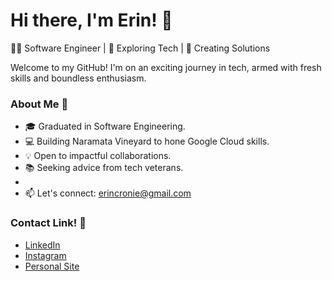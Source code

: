 # Hi there, I'm Erin! 👋

👩‍💻 Software Engineer | 🌟 Exploring Tech | 🚀 Creating Solutions

Welcome to my GitHub! I'm on an exciting journey in tech, armed with fresh skills and boundless enthusiasm.

### About Me 🌈

- 🎓 Graduated in Software Engineering.
- 💻 Building Naramata Vineyard to hone Google Cloud skills.
- 💡 Open to impactful collaborations.
- 📚 Seeking advice from tech veterans.
- 
- 📫 Let's connect: erincronie@gmail.com

### Contact Link! 🤝

- [LinkedIn](https://www.linkedin.com/in/erin-cronie/)
- [Instagram](https://www.instagram.com/cloud9calm/)
- [Personal Site](https://erincronie.me/)



